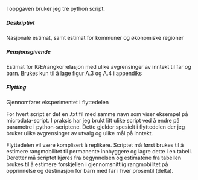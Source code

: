 I oppgaven bruker jeg tre python script. 
##### Deskriptivt 
Nasjonale estimat, samt estimat for kommuner og økonomiske regioner
##### Pensjonsgivende
Estimat for IGE/rangkorrelasjon med ulike avgrensinger av inntekt til far og barn. Brukes kun til å lage figur A.3 og A.4 i appendiks
##### Flytting
Gjennomfører eksperimentet i flyttedelen

For hvert script er det en .txt fil med samme navn som viser eksempel på microdata-script. I praksis har jeg brukt litt ulike script ved å endre på parametre i python-scriptene. Dette gjelder spesielt i flyttedelen der jeg bruker ulike avgrensinger av utvalg og ulike mål på inntekt. 

Flyttedelen vil være komplisert å replikere. Scriptet må først brukes til å estimere rangmobilitet til permanente innbyggere og lagre dette i en tabell. Deretter må scriptet kjøres fra begynnelsen og estimatene fra tabellen brukes til å estimere forskjellen i gjennomsnittlig rangmobilitet på opprinnelse og destinasjon for barn med far i hver prosentil (delta).



